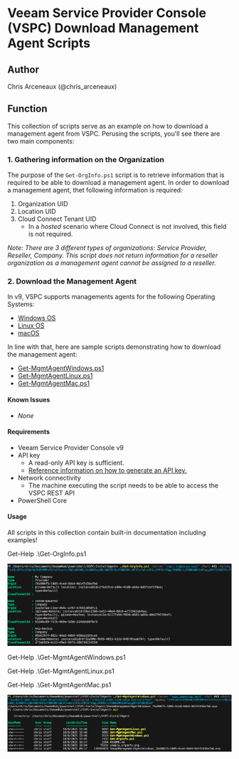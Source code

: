 # Veeam Service Provider Console (VSPC) Download Management Agent Scripts

## Author

Chris Arceneaux (@chris_arceneaux)

## Function

This collection of scripts serve as an example on how to download a management agent from VSPC. Perusing the scripts, you'll see there are two main components:

### 1. Gathering information on the Organization

The purpose of the `Get-OrgInfo.ps1` script is to retrieve information that is required to be able to download a management agent. In order to download a management agent, thet following information is required:

1. Organization UID
2. Location UID
3. Cloud Connect Tenant UID
   * In a _hosted_ scenario where Cloud Connect is not involved, this field is not required.

_Note: There are 3 different types of organizations: Service Provider, Reseller, Company. This script does not return information for a reseller organization as a management agent cannot be assigned to a reseller._

### 2. Download the Management Agent

In v9, VSPC supports managements agents for the following Operating Systems:

* [Windows OS](https://helpcenter.veeam.com/rn/vspc_9_release_notes.html#system-requirements-veeam-management-agents-windows-os)
* [Linux OS](https://helpcenter.veeam.com/rn/vspc_9_release_notes.html#system-requirements-veeam-management-agents-linux-os)
* [macOS](https://helpcenter.veeam.com/rn/vspc_9_release_notes.html#system-requirements-veeam-management-agents-macos)

In line with that, here are sample scripts demonstrating how to download the management agent:

* [Get-MgmtAgentWindows.ps1](Get-MgmtAgentWindows.ps1)
* [Get-MgmtAgentLinux.ps1](Get-MgmtAgentLinux.ps1)
* [Get-MgmtAgentMac.ps1](Get-MgmtAgentMac.ps1)

#### Known Issues

* *None*

#### Requirements

* Veeam Service Provider Console v9
* API key
  * A read-only API key is sufficient.
  * [Reference information on how to generate an API key.](https://helpcenter.veeam.com/docs/vac/provider_admin/api_keys.html)
* Network connectivity
  * The machine executing the script needs to be able to access the VSPC REST API
* PowerShell Core

#### Usage

All scripts in this collection contain built-in documentation including examples!

Get-Help .\Get-OrgInfo.ps1

![sample output](sample_orginfo.png)

Get-Help .\Get-MgmtAgentWindows.ps1

Get-Help .\Get-MgmtAgentLinux.ps1

Get-Help .\Get-MgmtAgentMac.ps1

![sample output](sample_agent.png)
